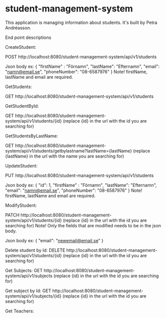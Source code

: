 # student-management-system
This application is managing information about students. 
It's built by Petra Andréasson.

End point descriptions

CreateStudent:

POST http://localhost:8080/student-management-system/api/v1/students

Json body ex:
{
	"firstName" : "Förnamn",
	"lastName": "Efternamn",
	"email": "namn@email.se",
	"phoneNumber": "08-6587976"
}
Note! firstName, lastName and email are required.

GetStudents:

GET http://localhost:8080/student-management-system/api/v1/students

GetStudentById:

GET http://localhost:8080/student-management-system/api/v1/students/{id}
(replace {id} in the url with the id you are searching for)

GetStudentsByLastName: 

GET http://localhost:8080/student-management-system/api/v1/students/getbylastname?lastName={lastName}
(replace {lastName} in the url with the name you are searching for)

UpdateStudent: 

PUT http://localhost:8080/student-management-system/api/v1/students

Json body ex:
{
  "id": 1,
	"firstName" : "Förnamn",
	"lastName": "Efternamn",
	"email": "namn@email.se",
	"phoneNumber": "08-6587976"
}
Note! firstName, lastName and email are required.

ModifyStudent:

PATCH http://localhost:8080/student-management-system/api/v1/students/{id} 
(replace {id} in the url with the id you are searching for)
Note! Only the fields that are modified needs to be in the json body.

Json body ex:
{
	"email": "newemail@email.se"
}

Delete student by Id:
DELETE http://localhost:8080/student-management-system/api/v1/students/{id}
(replace {id} in the url with the id you are searching for)

Get Subjects:
GET http://localhost:8080/student-management-system/api/v1/subjects
(replace {id} in the url with the id you are searching for)

Get subject by Id:
GET http://localhost:8080/student-management-system/api/v1/subjects/{id}
(replace {id} in the url with the id you are searching for)

Get Teachers:
